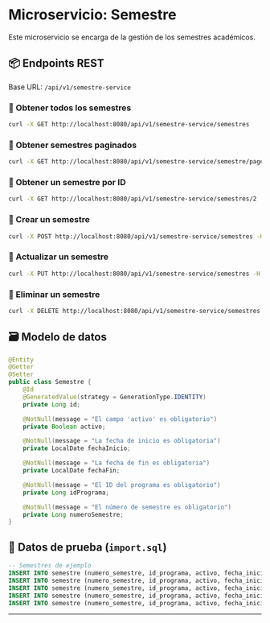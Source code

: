 # Microservicio: Semestre

Este microservicio se encarga de la gestión de los semestres académicos.

## 📦 Endpoints REST

Base URL: `/api/v1/semestre-service`

### 🔹 Obtener todos los semestres
```bash
curl -X GET http://localhost:8080/api/v1/semestre-service/semestres
```
### 🔹 Obtener semestres paginados
```bash
curl -X GET http://localhost:8080/api/v1/semestre-service/semestre/page/0
```
### 🔹 Obtener un semestre por ID
```bash
curl -X GET http://localhost:8080/api/v1/semestre-service/semestres/2
```
### 🔹 Crear un semestre
```bash
curl -X POST http://localhost:8080/api/v1/semestre-service/semestres -H "Content-Type: application/json" -d "{"activo":true,"fechaInicio":"2025-01-01","fechaFin":"2025-06-01","idPrograma":2,"numeroSemestre":6}"
```
### 🔹 Actualizar un semestre
```bash
curl -X PUT http://localhost:8080/api/v1/semestre-service/semestres -H "Content-Type: application/json" -d "{"id":2,"activo":true,"fechaInicio":"2025-01-01","fechaFin":"2025-06-01","idPrograma":2,"numeroSemestre":6}"
```
### 🔹 Eliminar un semestre
```bash
curl -X DELETE http://localhost:8080/api/v1/semestre-service/semestres -H "Content-Type: application/json" -d "{"id":2,"activo":true,"fechaInicio":"2025-01-01","fechaFin":"2025-06-01","idPrograma":2,"numeroSemestre":6}"
```

## 🗃️ Modelo de datos

```java
@Entity
@Getter
@Setter
public class Semestre {
    @Id
    @GeneratedValue(strategy = GenerationType.IDENTITY)
    private Long id;

    @NotNull(message = "El campo 'activo' es obligatorio")
    private Boolean activo;

    @NotNull(message = "La fecha de inicio es obligatoria")
    private LocalDate fechaInicio;

    @NotNull(message = "La fecha de fin es obligatoria")
    private LocalDate fechaFin;

    @NotNull(message = "El ID del programa es obligatorio")
    private Long idPrograma;

    @NotNull(message = "El número de semestre es obligatorio")
    private Long numeroSemestre;
}
```

## 🧪 Datos de prueba (`import.sql`)

```sql
-- Semestres de ejemplo
INSERT INTO semestre (numero_semestre, id_programa, activo, fecha_inicio, fecha_fin) VALUES (1, 1001, TRUE, '2025-01-01', '2025-06-30');
INSERT INTO semestre (numero_semestre, id_programa, activo, fecha_inicio, fecha_fin) VALUES (2, 1001, TRUE, '2025-07-01', '2025-12-15');
INSERT INTO semestre (numero_semestre, id_programa, activo, fecha_inicio, fecha_fin) VALUES (1, 1002, FALSE, '2024-01-15', '2024-06-20');
INSERT INTO semestre (numero_semestre, id_programa, activo, fecha_inicio, fecha_fin) VALUES (3, 1001, TRUE, '2026-01-05', '2026-06-25');
INSERT INTO semestre (numero_semestre, id_programa, activo, fecha_inicio, fecha_fin) VALUES (2, 1003, TRUE, '2025-08-10', '2026-01-15');
```

---
